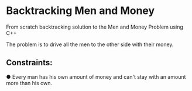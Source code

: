 # Backtracking Men and Money
From scratch backtracking solution to the Men and Money Problem using C++

The problem is to drive all the men to the other side with their money.

**Constraints:**
--
● Every man has his own amount of money and can't stay with an amount more than his own.

